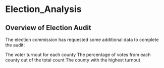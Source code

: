 # Election_Analysis
## Overview of Election Audit
The election commission has requested some additional data to complete the audit:

The voter turnout for each county
The percentage of votes from each county out of the total count
The county with the highest turnout



